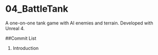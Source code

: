 # 04_BattleTank
A one-on-one tank game with AI enemies and terrain.
Developed with Unreal 4.

##Commit List
1. Introduction
